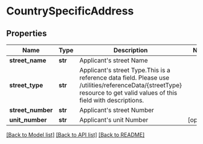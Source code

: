 # CountrySpecificAddress

## Properties
Name | Type | Description | Notes
------------ | ------------- | ------------- | -------------
**street_name** | **str** | Applicant&#x27;s street Name | 
**street_type** | **str** | Applicant&#x27;s street Type.This is a reference data field. Please use /utilities/referenceData/{streetType} resource to get valid values of this field with descriptions. | 
**street_number** | **str** | Applicant&#x27;s street Number | 
**unit_number** | **str** | Applicant&#x27;s unit Number | [optional] 

[[Back to Model list]](../README.md#documentation-for-models) [[Back to API list]](../README.md#documentation-for-api-endpoints) [[Back to README]](../README.md)

